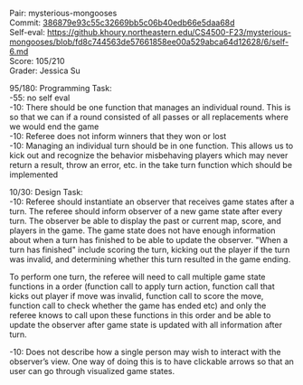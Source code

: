 Pair: mysterious-mongooses \
Commit: [386879e93c55c32669bb5c06b40edb66e5daa68d](https://github.khoury.northeastern.edu/CS4500-F23/mysterious-mongooses/tree/386879e93c55c32669bb5c06b40edb66e5daa68d) \
Self-eval: https://github.khoury.northeastern.edu/CS4500-F23/mysterious-mongooses/blob/fd8c744563de57661858ee00a529abca64d12628/6/self-6.md \
Score: 105/210 \
Grader: Jessica Su

95/180: Programming Task:\
-55: no self eval\
-10: There should be one function that manages an individual round. This is so that we can if a round consisted of all passes or all replacements where we would end the game\
-10: Referee does not inform winners that they won or lost\
-10: Managing an individual turn should be in one function. This allows us to kick out and recognize the behavior misbehaving players which may never return a result, throw an error, etc. in the take turn function which should be implemented

10/30: Design Task:\
-10: Referee should instantiate an observer that receives game states after a turn. The referee should inform observer of a new game state after every turn. The observer be able to display the past or current map, score, and players in the game. The game state does not have enough information about when a turn has finished to be able to update the observer. "When a turn has finished" include scoring the turn, kicking out the player if the turn was invalid, and determining whether this turn resulted in the game ending.

To perform one turn, the referee will need to call multiple game state functions in a order (function call to apply turn action, function call that kicks out player if move was invalid, function call to score the move, function call to check whether the game has ended etc) and only the referee knows to call upon these functions in this order and be able to update the observer after game state is updated with all information after turn.

-10: Does not describe how a single person may wish to interact with the observer’s view. One way of doing this is to have clickable arrows so that an user can go through visualized game states.
